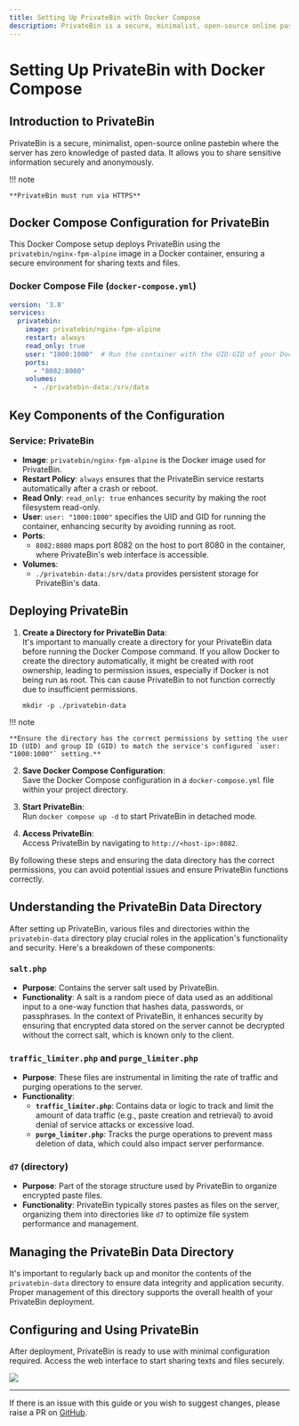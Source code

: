```yaml
---
title: Setting Up PrivateBin with Docker Compose
description: PrivateBin is a secure, minimalist, open-source online pastebin where the server has zero knowledge of pasted data. It allows you to share sensitive information securely and anonymously.
---
```


# Setting Up PrivateBin with Docker Compose

## Introduction to PrivateBin

PrivateBin is a secure, minimalist, open-source online pastebin where the server has zero knowledge of pasted data. It allows you to share sensitive information securely and anonymously.

!!! note

    **PrivateBin must run via HTTPS**

## Docker Compose Configuration for PrivateBin

This Docker Compose setup deploys PrivateBin using the `privatebin/nginx-fpm-alpine` image in a Docker container, ensuring a secure environment for sharing texts and files.

### Docker Compose File (`docker-compose.yml`)

```yaml
version: '3.8'
services:
  privatebin:
    image: privatebin/nginx-fpm-alpine
    restart: always
    read_only: true
    user: "1000:1000"  # Run the container with the UID:GID of your Docker user
    ports:
      - "8082:8080"
    volumes:
      - ./privatebin-data:/srv/data
```

## Key Components of the Configuration

### Service: PrivateBin
- **Image**: `privatebin/nginx-fpm-alpine` is the Docker image used for PrivateBin.
- **Restart Policy**: `always` ensures that the PrivateBin service restarts automatically after a crash or reboot.
- **Read Only**: `read_only: true` enhances security by making the root filesystem read-only.
- **User**: `user: "1000:1000"` specifies the UID and GID for running the container, enhancing security by avoiding running as root.
- **Ports**: 
  - `8082:8080` maps port 8082 on the host to port 8080 in the container, where PrivateBin's web interface is accessible.
- **Volumes**: 
  - `./privatebin-data:/srv/data` provides persistent storage for PrivateBin's data.

## Deploying PrivateBin

1. **Create a Directory for PrivateBin Data**:  
   It's important to manually create a directory for your PrivateBin data before running the Docker Compose command. If you allow Docker to create the directory automatically, it might be created with root ownership, leading to permission issues, especially if Docker is not being run as root. This can cause PrivateBin to not function correctly due to insufficient permissions.
     ```shell
     mkdir -p ./privatebin-data
     ```
!!! note

    **Ensure the directory has the correct permissions by setting the user ID (UID) and group ID (GID) to match the service's configured `user: "1000:1000"` setting.**

2. **Save Docker Compose Configuration**:  
   Save the Docker Compose configuration in a `docker-compose.yml` file within your project directory.

3. **Start PrivateBin**:  
   Run `docker compose up -d` to start PrivateBin in detached mode.

4. **Access PrivateBin**:  
Access PrivateBin by navigating to `http://<host-ip>:8082`.

By following these steps and ensuring the data directory has the correct permissions, you can avoid potential issues and ensure PrivateBin functions correctly.

## Understanding the PrivateBin Data Directory

After setting up PrivateBin, various files and directories within the `privatebin-data` directory play crucial roles in the application's functionality and security. Here's a breakdown of these components:

### `salt.php`

- **Purpose**: Contains the server salt used by PrivateBin.
- **Functionality**: A salt is a random piece of data used as an additional input to a one-way function that hashes data, passwords, or passphrases. In the context of PrivateBin, it enhances security by ensuring that encrypted data stored on the server cannot be decrypted without the correct salt, which is known only to the client.

### `traffic_limiter.php` and `purge_limiter.php`

- **Purpose**: These files are instrumental in limiting the rate of traffic and purging operations to the server.
- **Functionality**:
  - **`traffic_limiter.php`**: Contains data or logic to track and limit the amount of data traffic (e.g., paste creation and retrieval) to avoid denial of service attacks or excessive load.
  - **`purge_limiter.php`**: Tracks the purge operations to prevent mass deletion of data, which could also impact server performance.

### `d7` (directory)

- **Purpose**: Part of the storage structure used by PrivateBin to organize encrypted paste files.
- **Functionality**: PrivateBin typically stores pastes as files on the server, organizing them into directories like `d7` to optimize file system performance and management.

## Managing the PrivateBin Data Directory

It's important to regularly back up and monitor the contents of the `privatebin-data` directory to ensure data integrity and application security. Proper management of this directory supports the overall health of your PrivateBin deployment.


## Configuring and Using PrivateBin

After deployment, PrivateBin is ready to use with minimal configuration required. Access the web interface to start sharing texts and files securely.


<a href="https://www.buymeacoffee.com/techdox"><img src="https://img.buymeacoffee.com/button-api/?text=Buy me a cup of tea&emoji=🍵&slug=techdox&button_colour=FFDD00&font_colour=000000&font_family=Cookie&outline_colour=000000&coffee_colour=ffffff" /></a>


---

If there is an issue with this guide or you wish to suggest changes, please raise a PR on [GitHub](https://github.com/Techdox/techdox-docs).
